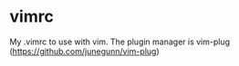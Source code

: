 # vimrc
My .vimrc to use with vim. The plugin manager is vim-plug (https://github.com/junegunn/vim-plug)
